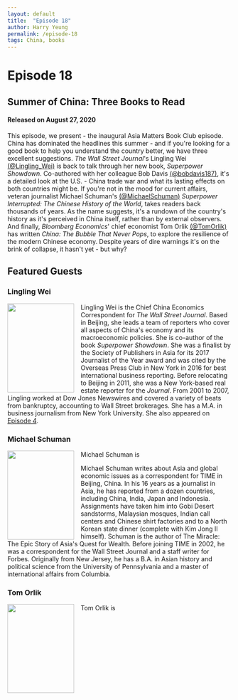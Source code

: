 ```yaml
---
layout: default
title:  "Episode 18"
author: Harry Yeung
permalink: /episode-18
tags: China, books
---
```


# Episode 18
## Summer of China: Three Books to Read
#### Released on August 27, 2020

<div id="buzzsprout-player-5177908"></div>
<script src="https://www.buzzsprout.com/699187/5177908-summer-of-china-three-books-to-read.js?container_id=buzzsprout-player-5177908&player=small" type="text/javascript" charset="utf-8"></script>

This episode, we present - the inaugural Asia Matters Book Club episode. China has dominated the headlines this summer - and if you're looking for a good book to help you understand the country better, we have three excellent suggestions. *The Wall Street Journal*'s Lingling Wei [(@Lingling_Wei)](https://twitter.com/Lingling_Wei) is back to talk through her new book, *Superpower Showdown*. Co-authored with her colleague Bob Davis [(@bobdavis187)](https://twitter.com/bobdavis187), it's a detailed look at the U.S. - China trade war and what its lasting effects on both countries might be. If you're not in the mood for current affairs, veteran journalist Michael Schuman's [(@MichaelSchuman)](https://twitter.com/MichaelSchuman) *Superpower Interrupted: The Chinese History of the World*, takes readers back thousands of years. As the name suggests, it's a rundown of the country's history as it's perceived in China itself, rather than by external observers. And finally, *Bloomberg Economics*' chief economist Tom Orlik [(@TomOrlik)](https://twitter.com/TomOrlik) has written *China: The Bubble That Never Pops*, to explore the resilience of the modern Chinese economy. Despite years of dire warnings it's on the brink of collapse, it hasn't yet - but why?

## Featured Guests

### Lingling Wei

<html>
<head>
<style>
img {
  float: left;
}
</style>
</head>
<body>

<p><img src="https://user-images.githubusercontent.com/67763587/89766872-b3dca280-daad-11ea-8b81-1f6cfd3214ea.png"
 style="width:150px;height:200px;margin-right:15px;">
Lingling Wei is the Chief China Economics Correspondent for <i>The Wall Street Journal</i>. Based in Beijing, she leads a team of reporters who cover all aspects of China's economy and its macroeconomic policies. She is co-author of the book <i>Superpower Showdown</i>. She was a finalist by the Society of Publishers in Asia for its 2017 Journalist of the Year award and was cited by the Overseas Press Club in New York in 2016 for best international business reporting. Before relocating to Beijing in 2011, she was a New York-based real estate reporter for the <i>Journal</i>. From 2001 to 2007, Lingling worked at Dow Jones Newswires and covered a variety of beats from bankruptcy, accounting to Wall Street brokerages. She has a M.A. in business journalism from New York University. She also appeared on <a href="/episode-4">Episode 4</a>. </p>

</body>
</html>

### Michael Schuman

<html>
<head>
<style>
img {
  float: left;
}
</style>
</head>
<body>

<p><img src="https://user-images.githubusercontent.com/67763587/91498710-205ced00-e875-11ea-8652-38eb54582cc9.png"
 style="width:150px;height:200px;margin-right:15px;">
Michael Schuman is  

Michael Schuman writes about Asia and global economic issues as a correspondent for TIME in Beijing, China. In his 16 years as a journalist in Asia, he has reported from a dozen countries, including China, India, Japan and Indonesia. Assignments have taken him into Gobi Desert sandstorms, Malaysian mosques, Indian call centers and Chinese shirt factories and to a North Korean state dinner (complete with Kim Jong Il himself). Schuman is the author of The Miracle: The Epic Story of Asia's Quest for Wealth. Before joining TIME in 2002, he was a correspondent for the Wall Street Journal and a staff writer for Forbes. Originally from New Jersey, he has a B.A. in Asian history and political science from the University of Pennsylvania and a master of international affairs from Columbia.</p>

</body>
</html>

### Tom Orlik

<html>
<head>
<style>
img {
  float: left;
}
</style>
</head>
<body>

<p><img src="https://user-images.githubusercontent.com/67763587/91498814-4c786e00-e875-11ea-923c-202e59fda896.png"
 style="width:150px;height:200px;margin-right:15px;">
Tom Orlik is  </p>

</body>
</html>
